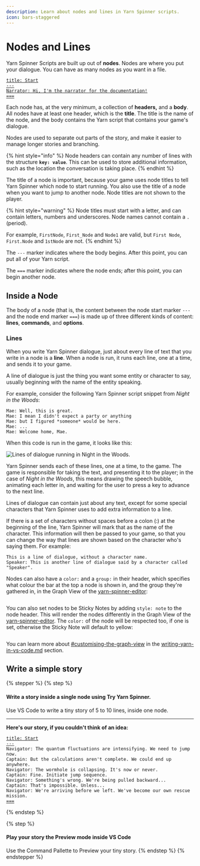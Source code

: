 ```yaml
---
description: Learn about nodes and lines in Yarn Spinner scripts.
icon: bars-staggered
---
```


# Nodes and Lines

Yarn Spinner Scripts are built up out of **nodes**. Nodes are where you put your dialogue. You can have as many nodes as you want in a file.

<pre class="language-markup" data-title="A single node" data-line-numbers data-full-width="false"><code class="lang-markup"><a data-footnote-ref href="#user-content-fn-1">title: Start</a>
<a data-footnote-ref href="#user-content-fn-2">---</a>
<a data-footnote-ref href="#user-content-fn-3">Narrator: Hi, I'm the narrator for the documentation!</a>
<a data-footnote-ref href="#user-content-fn-4">===</a>
</code></pre>

Each node has, at the very minimum, a collection of **headers,** and a **body**. All nodes have at least one header, which is the **title**. The title is the name of the node, and the body contains the Yarn script that contains your game's dialogue.

Nodes are used to separate out parts of the story, and make it easier to manage longer stories and branching.

{% hint style="info" %}
Node headers can contain any number of lines with the structure **`key: value`**. This can be used to store additional information, such as the location the conversation is taking place.
{% endhint %}

The title of a node is important, because your game uses node titles to tell Yarn Spinner which node to start running. You also use the title of a node when you want to jump to another node. Node titles are not shown to the player.

{% hint style="warning" %}
Node titles must start with a letter, and can contain letters, numbers and underscores. Node names cannot contain a `.` (period).

For example, `FirstNode`, `First_Node` and `Node1` are valid, but `First Node`, `First.Node` and `1stNode` are not.
{% endhint %}

The `---` marker indicates where the body begins. After this point, you can put all of your Yarn script.

The `===` marker indicates where the node ends; after this point, you can begin another node.

## Inside a Node

The body of a node (that is, the content between the node start marker `---` and the node end marker `===`) is made up of three different kinds of content: **lines**, **commands**, and **options**.

### Lines

When you write Yarn Spinner dialogue, just about every line of text that you write in a node is a **line**. When a node is run, it runs each line, one at a time, and sends it to your game.

A line of dialogue is just the thing you want some entity or character to say, usually beginning with the name of the entity speaking.

For example, consider the following Yarn Spinner script snippet from _Night in the Woods_:

```
Mae: Well, this is great.
Mae: I mean I didn't expect a party or anything
Mae: but I figured *someone* would be here.
Mae: ...
Mae: Welcome home, Mae.
```

When this code is run in the game, it looks like this:

![Lines of dialogue running in Night in the Woods.](../../.gitbook/assets/lines.gif)

Yarn Spinner sends each of these lines, one at a time, to the game. The game is responsible for taking the text, and presenting it to the player; in the case of _Night in the Woods_, this means drawing the speech bubble, animating each letter in, and waiting for the user to press a key to advance to the next line.

Lines of dialogue can contain just about any text, except for some special characters that Yarn Spinner uses to add extra information to a line.

If there is a set of characters without spaces before a colon (:) at the beginning of the line, Yarn Spinner will mark that as the name of the character. This information will then be passed to your game, so that you can change the way that lines are shown based on the character who's saying them. For example:

```
This is a line of dialogue, without a character name.
Speaker: This is another line of dialogue said by a character called "Speaker".
```

Nodes can also have a `color:` and a `group:` in their header, which specifies what colour the bar at the top a node is shown in, and the group they're gathered in, in the Graph View of the [yarn-spinner-editor](../yarn-spinner-editor/ "mention"):

<figure><img src="../../.gitbook/assets/Screenshot 2025-07-10 at 8.32.48 pm.png" alt=""><figcaption></figcaption></figure>

You can also set nodes to be Sticky Notes by adding `style: note` to the node header. This will render the nodes differently in the Graph View of the [yarn-spinner-editor](../yarn-spinner-editor/ "mention"). The `color:` of the node will be respected too, if one is set, otherwise the Sticky Note will default to yellow:

<figure><img src="../../.gitbook/assets/Screenshot 2025-07-10 at 8.30.55 pm.png" alt=""><figcaption></figcaption></figure>

You can learn more about [#customising-the-graph-view](../yarn-spinner-editor/writing-yarn-in-vs-code.md#customising-the-graph-view "mention") in the [writing-yarn-in-vs-code.md](../yarn-spinner-editor/writing-yarn-in-vs-code.md "mention") section.

## Write a simple story

{% stepper %}
{% step %}
#### **Write a story inside a single node using Try Yarn Spinner.**

Use VS Code to write a tiny story of 5 to 10 lines, inside one node.

***

**Here's our story, if you couldn't think of an idea:**

<pre class="language-markup" data-line-numbers><code class="lang-markup"><a data-footnote-ref href="#user-content-fn-5">title: Start</a>
<a data-footnote-ref href="#user-content-fn-6">---</a>
Navigator: The quantum fluctuations are intensifying. We need to jump now.
Captain: But the calculations aren't complete. We could end up anywhere.
Navigator: The wormhole is collapsing. It's now or never.
Captain: Fine. Initiate jump sequence.
Navigator: Something's wrong. We're being pulled backward...
Captain: That's impossible. Unless...
Navigator: We're arriving before we left. We've become our own rescue mission.
<a data-footnote-ref href="#user-content-fn-7">===</a>
</code></pre>
{% endstep %}

{% step %}
#### **Play your story the Preview mode inside VS Code**

Use the Command Pallette to Preview your tiny story.
{% endstep %}
{% endstepper %}

[^1]: The header of this node. It contains one `key: value` pair, which is the obligatory title. This node is named `Start`.

[^2]: This is the node start marker. It must be placed on a line of its own after the header.

[^3]: This is the single line inside this node. It's got a character name (`Narrator`) and some dialogue.

[^4]: This is the node end marker. It must be placed on a line of its own after all lines in the node.

[^5]: This is called a **header**. This **header** is the **title**, and it’s always required in each node.

[^6]: This indicates the start of a node's content.

[^7]: This indicates the end of a node.
